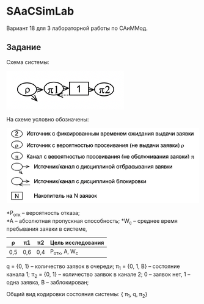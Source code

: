 # SAaCSimLab
 Вариант 18 для 3 лабораторной работы по САиММод.

## Задание

Схема системы:

![Схема](ReadmeImg/scheme.png)

На схеме условно обозначены:

![Легенда](ReadmeImg/legend.png)

  *Р<sub>отк</sub> – вероятность отказа;  
  *А – абсолютная пропускная способность; 
  *W<sub>с</sub> – среднее время пребывания заявки в системе, 

|ρ|π1|π2|Цель исследования|
|---|---|---|-----------|
|0,5|0,6|0,4|Р<sub>отк</sub>, А, W<sub>с</sub>|

q = {0, 1} – количество заявок в очереди;
π<sub>1</sub> = {0, 1, B} – состояние канала 1; 
π<sub>2</sub> = {0, 1} – количество заявок в канале 2;
0 – заявок нет, 1 – одна заявка, B – заблокирован;

Общий вид кодировки состояния системы: 
  { π<sub>1</sub>, q, π<sub>2</sub>}

